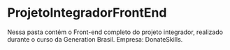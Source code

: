 # ProjetoIntegradorFrontEnd
Nessa pasta contém o Front-end completo do projeto integrador, realizado durante o curso da Generation Brasil. Empresa: DonateSkills. 
